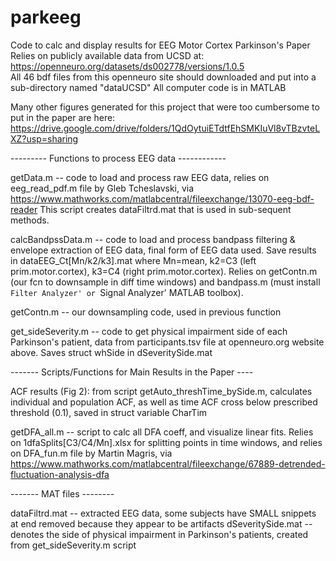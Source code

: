 # parkeeg
Code to calc and display results for EEG Motor Cortex Parkinson's Paper
Relies on publicly available data from UCSD at: https://openneuro.org/datasets/ds002778/versions/1.0.5  
All 46 bdf files from this openneuro site should downloaded and put into a sub-directory named "dataUCSD"
All computer code is in MATLAB

Many other figures generated for this project that were too cumbersome to put in the paper are here: https://drive.google.com/drive/folders/1QdOytuiETdtfEhSMKIuVl8vTBzvteLXZ?usp=sharing

--------- Functions to process EEG data ------------

getData.m -- code to load and process raw EEG data, relies on eeg_read_pdf.m file by Gleb Tcheslavski, via https://www.mathworks.com/matlabcentral/fileexchange/13070-eeg-bdf-reader 
This script creates dataFiltrd.mat that is used in sub-sequent methods. 

calcBandpssData.m -- code to load and process bandpass filtering & envelope extraction of EEG data, final form of EEG data used. Save results in dataEEG_Ct[Mn/k2/k3].mat where Mn=mean, k2=C3 (left prim.motor.cortex), k3=C4 (right prim.motor.cortex). 
Relies on getContn.m (our fcn to downsample in diff time windows) and bandpass.m (must install `Filter Analyzer' or `Signal Analyzer' MATLAB toolbox). 

getContn.m -- our downsampling code, used in previous function

get_sideSeverity.m -- code to get physical impairment side of each Parkinson's patient, data from participants.tsv file at openneuro.org website above. Saves struct whSide in dSeveritySide.mat

------- Scripts/Functions for Main Results in the Paper ----

ACF results (Fig 2): from script getAuto_threshTime_bySide.m, calculates individual and population ACF, as well as time ACF cross below prescribed threshold (0.1), saved in struct variable CharTim

getDFA_all.m -- script to calc all DFA coeff, and visualize linear fits. Relies on 1dfaSplits[C3/C4/Mn].xlsx for splitting points in time windows, and relies on DFA_fun.m file by Martin Magris, via https://www.mathworks.com/matlabcentral/fileexchange/67889-detrended-fluctuation-analysis-dfa

------- MAT files --------

dataFiltrd.mat -- extracted EEG data, some subjects have SMALL snippets at end removed because they appear to be artifacts
dSeveritySide.mat -- denotes the side of physical impairment in Parkinson's patients, created from get_sideSeverity.m script
